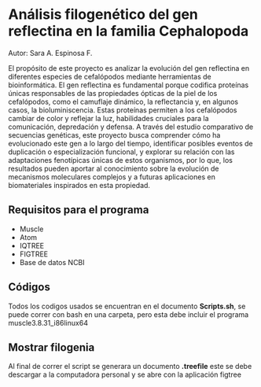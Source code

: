 # Análisis filogenético del gen reflectina en la familia Cephalopoda
Autor: Sara A. Espinosa F.

El propósito de este proyecto es analizar la evolución del gen reflectina en diferentes especies de cefalópodos mediante herramientas de bioinformática. El gen reflectina es fundamental porque codifica proteínas únicas responsables de las propiedades ópticas de la piel de los cefalópodos, como el camuflaje dinámico, la reflectancia y, en algunos casos, la bioluminiscencia. Estas proteínas permiten a los cefalópodos cambiar de color y reflejar la luz, habilidades cruciales para la comunicación, depredación y defensa.
A través del estudio comparativo de secuencias genéticas, este proyecto busca comprender cómo ha evolucionado este gen a lo largo del tiempo, identificar posibles eventos de duplicación o especialización funcional, y explorar su relación con las adaptaciones fenotípicas únicas de estos organismos, por lo que, los resultados pueden aportar al conocimiento sobre la evolución de mecanismos moleculares complejos y a futuras aplicaciones en biomateriales inspirados en esta propiedad.

## Requisitos para el programa
* Muscle
* Atom
* IQTREE
* FIGTREE
* Base de datos NCBI

## Códigos
Todos los codigos usados se encuentran en el documento **Scripts.sh**, se puede correr con bash en una carpeta, pero esta debe incluir el programa muscle3.8.31_i86linux64

## Mostrar filogenia
Al final de correr el script se generara un documento **.treefile** este se debe descargar a la computadora personal y se abre con la aplicación figtree
